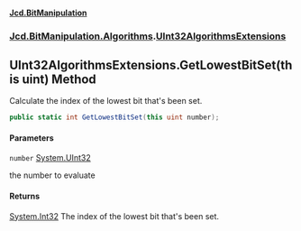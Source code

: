 #### [Jcd.BitManipulation](index.md 'index')
### [Jcd.BitManipulation.Algorithms](Jcd.BitManipulation.Algorithms.md 'Jcd.BitManipulation.Algorithms').[UInt32AlgorithmsExtensions](Jcd.BitManipulation.Algorithms.UInt32AlgorithmsExtensions.md 'Jcd.BitManipulation.Algorithms.UInt32AlgorithmsExtensions')

## UInt32AlgorithmsExtensions.GetLowestBitSet(this uint) Method

Calculate the index of the lowest bit that's been set.

```csharp
public static int GetLowestBitSet(this uint number);
```
#### Parameters

<a name='Jcd.BitManipulation.Algorithms.UInt32AlgorithmsExtensions.GetLowestBitSet(thisuint).number'></a>

`number` [System.UInt32](https://docs.microsoft.com/en-us/dotnet/api/System.UInt32 'System.UInt32')

the number to evaluate

#### Returns
[System.Int32](https://docs.microsoft.com/en-us/dotnet/api/System.Int32 'System.Int32')
The index of the lowest bit that's been set.